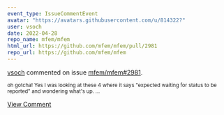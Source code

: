 ```yaml
---
event_type: IssueCommentEvent
avatar: "https://avatars.githubusercontent.com/u/814322?"
user: vsoch
date: 2022-04-28
repo_name: mfem/mfem
html_url: https://github.com/mfem/mfem/pull/2981
repo_url: https://github.com/mfem/mfem
---
```


<a href='https://github.com/vsoch' target='_blank'>vsoch</a> commented on issue <a href='https://github.com/mfem/mfem/pull/2981' target='_blank'>mfem/mfem#2981</a>.

<small>oh gotcha! Yes I was looking at these 4 where it says "expected waiting for status to be reported" and wondering what's up. ...</small>

<a href='https://github.com/mfem/mfem/pull/2981' target='_blank'>View Comment</a>